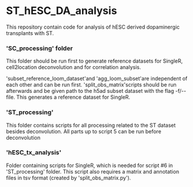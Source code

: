 # ST_hESC_DA_analysis

This repository contain code for analysis of hESC derived dopaminergic transplants with ST.

### 'SC_processing' folder 
This folder should be run first to generate reference datasets for SingleR, cell2location deconvolution and for correlation analysis.

'subset_reference_loom_dataset'and 'agg_loom_subset'are independent of each other and can be run first. 
'split_obs_matrix'scripts should be run afterwards and be given path to the h5ad subset dataset with the flag -f/--file. This generates a reference dataset for SingleR.

### 'ST_processing'

This folder contains scripts for all processing related to the ST dataset besides deconvolution. All parts up to script 5 can be run before deconvolution

### 'hESC_tx_analysis'

Folder containing scripts for SingleR, which is needed for script #6 in 'ST_processing' folder. 
This script also requires a matrix and annotation files in tsv format (created by 'split_obs_matrix.py').

